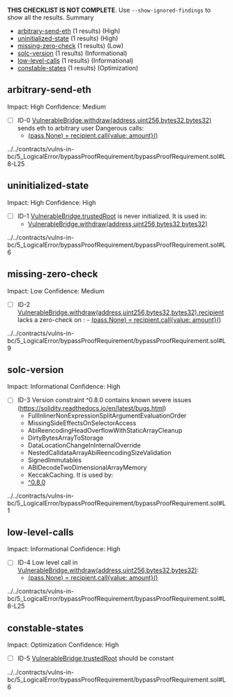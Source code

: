 **THIS CHECKLIST IS NOT COMPLETE**. Use `--show-ignored-findings` to show all the results.
Summary
 - [arbitrary-send-eth](#arbitrary-send-eth) (1 results) (High)
 - [uninitialized-state](#uninitialized-state) (1 results) (High)
 - [missing-zero-check](#missing-zero-check) (1 results) (Low)
 - [solc-version](#solc-version) (1 results) (Informational)
 - [low-level-calls](#low-level-calls) (1 results) (Informational)
 - [constable-states](#constable-states) (1 results) (Optimization)
## arbitrary-send-eth
Impact: High
Confidence: Medium
 - [ ] ID-0
[VulnerableBridge.withdraw(address,uint256,bytes32,bytes32)](../../contracts/vulns-in-bc/5_LogicalError/bypassProofRequirement/bypassProofRequirement.sol#L8-L25) sends eth to arbitrary user
	Dangerous calls:
	- [(pass,None) = recipient.call{value: amount}()](../../contracts/vulns-in-bc/5_LogicalError/bypassProofRequirement/bypassProofRequirement.sol#L23)

../../contracts/vulns-in-bc/5_LogicalError/bypassProofRequirement/bypassProofRequirement.sol#L8-L25


## uninitialized-state
Impact: High
Confidence: High
 - [ ] ID-1
[VulnerableBridge.trustedRoot](../../contracts/vulns-in-bc/5_LogicalError/bypassProofRequirement/bypassProofRequirement.sol#L6) is never initialized. It is used in:
	- [VulnerableBridge.withdraw(address,uint256,bytes32,bytes32)](../../contracts/vulns-in-bc/5_LogicalError/bypassProofRequirement/bypassProofRequirement.sol#L8-L25)

../../contracts/vulns-in-bc/5_LogicalError/bypassProofRequirement/bypassProofRequirement.sol#L6


## missing-zero-check
Impact: Low
Confidence: Medium
 - [ ] ID-2
[VulnerableBridge.withdraw(address,uint256,bytes32,bytes32).recipient](../../contracts/vulns-in-bc/5_LogicalError/bypassProofRequirement/bypassProofRequirement.sol#L9) lacks a zero-check on :
		- [(pass,None) = recipient.call{value: amount}()](../../contracts/vulns-in-bc/5_LogicalError/bypassProofRequirement/bypassProofRequirement.sol#L23)

../../contracts/vulns-in-bc/5_LogicalError/bypassProofRequirement/bypassProofRequirement.sol#L9


## solc-version
Impact: Informational
Confidence: High
 - [ ] ID-3
Version constraint ^0.8.0 contains known severe issues (https://solidity.readthedocs.io/en/latest/bugs.html)
	- FullInlinerNonExpressionSplitArgumentEvaluationOrder
	- MissingSideEffectsOnSelectorAccess
	- AbiReencodingHeadOverflowWithStaticArrayCleanup
	- DirtyBytesArrayToStorage
	- DataLocationChangeInInternalOverride
	- NestedCalldataArrayAbiReencodingSizeValidation
	- SignedImmutables
	- ABIDecodeTwoDimensionalArrayMemory
	- KeccakCaching.
It is used by:
	- [^0.8.0](../../contracts/vulns-in-bc/5_LogicalError/bypassProofRequirement/bypassProofRequirement.sol#L1)

../../contracts/vulns-in-bc/5_LogicalError/bypassProofRequirement/bypassProofRequirement.sol#L1


## low-level-calls
Impact: Informational
Confidence: High
 - [ ] ID-4
Low level call in [VulnerableBridge.withdraw(address,uint256,bytes32,bytes32)](../../contracts/vulns-in-bc/5_LogicalError/bypassProofRequirement/bypassProofRequirement.sol#L8-L25):
	- [(pass,None) = recipient.call{value: amount}()](../../contracts/vulns-in-bc/5_LogicalError/bypassProofRequirement/bypassProofRequirement.sol#L23)

../../contracts/vulns-in-bc/5_LogicalError/bypassProofRequirement/bypassProofRequirement.sol#L8-L25


## constable-states
Impact: Optimization
Confidence: High
 - [ ] ID-5
[VulnerableBridge.trustedRoot](../../contracts/vulns-in-bc/5_LogicalError/bypassProofRequirement/bypassProofRequirement.sol#L6) should be constant 

../../contracts/vulns-in-bc/5_LogicalError/bypassProofRequirement/bypassProofRequirement.sol#L6


